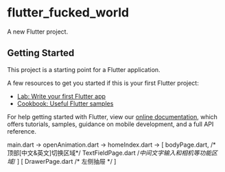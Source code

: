 # flutter_fucked_world

A new Flutter project.

## Getting Started

This project is a starting point for a Flutter application.

A few resources to get you started if this is your first Flutter project:

- [Lab: Write your first Flutter app](https://flutter.io/docs/get-started/codelab)
- [Cookbook: Useful Flutter samples](https://flutter.io/docs/cookbook)

For help getting started with Flutter, view our 
[online documentation](https://flutter.io/docs), which offers tutorials, 
samples, guidance on mobile development, and a full API reference.

main.dart -> openAnimation.dart -> homeIndex.dart -> 
[
    bodyPage.dart, /* 顶部[中文&英文]切换区域*/
    TextFieldPage.dart /*中间文字输入和相机等功能区域*/
]
[
    DrawerPage.dart /* 左侧抽屉 */
]